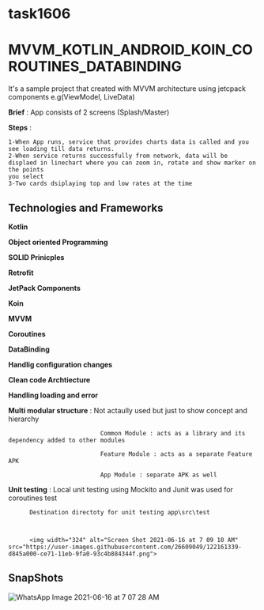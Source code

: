 # task1606
# MVVM_KOTLIN_ANDROID_KOIN_COROUTINES_DATABINDING


It's a sample project that created with MVVM architecture using jetcpack components e.g(ViewModel, LiveData)

**Brief** : App consists of 2 screens (Splash/Master)
    
      
     
**Steps** :
  
    1-When App runs, service that provides charts data is called and you see loading till data returns.
    2-When service returns successfully from network, data will be displaed in linechart where you can zoom in, rotate and show marker on the points
    you select
    3-Two cards dsiplaying top and low rates at the time
      
<h2>Technologies and Frameworks</h2>        

**Kotlin**

**Object oriented Programming**

**SOLID Prinicples**

**Retrofit**

**JetPack Components** 

**Koin**

**MVVM**

**Coroutines**

**DataBinding**

**Handlig configuration changes**

**Clean code Archtiecture**

**Handling loading and error**

**Multi modular structure** : Not actaully used but just to show concept and hierarchy 

                              Common Module : acts as a library and its dependency added to other modules
                              
                              Feature Module : acts as a separate Feature APK
                              
                              App Module : separate APK as well

**Unit testing** : Local unit testing using Mockito and Junit was used for coroutines test

          Destination directoty for unit testing app\src\test

       
    
          <img width="324" alt="Screen Shot 2021-06-16 at 7 09 10 AM" src="https://user-images.githubusercontent.com/26609049/122161339-d845a000-ce71-11eb-9fa0-93c4b884344f.png">




<h2>SnapShots</h2>

![WhatsApp Image 2021-06-16 at 7 07 28 AM](https://user-images.githubusercontent.com/26609049/122161202-97e62200-ce71-11eb-85ef-5a44bc1a6dc9.jpeg)




